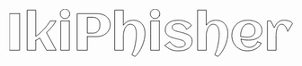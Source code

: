 <svg width="809.473" height="136.524" viewBox="0 0 809.473 136.524" xmlns="http://www.w3.org/2000/svg">
	<g id="svgGroup" stroke-linecap="round" fill-rule="evenodd" font-size="9pt" stroke="#000" stroke-width="0.25mm" fill="none" style="stroke:#000;stroke-width:0.25mm;fill:none">
		<path d="M 29.077 13.037 L 29.077 118.506 L 0 118.506 L 0 13.037 L 29.077 13.037 Z" id="0" vector-effect="non-scaling-stroke"/>
		<path d="M 75.293 90.088 L 75.293 118.506 L 50.537 118.506 L 50.537 2.783 L 75.293 2.783 L 75.293 78.736 A 148.327 148.327 0 0 0 87.268 69.068 Q 93.164 63.794 98.511 57.971 A 159.156 159.156 0 0 0 108.435 46.07 A 115.653 115.653 0 0 0 114.663 36.951 A 101.858 101.858 0 0 0 116.455 33.911 L 133.301 33.911 A 135.678 135.678 0 0 1 124.744 46.585 A 158.13 158.13 0 0 1 121.143 51.16 A 175.981 175.981 0 0 1 105.835 67.603 L 133.594 118.506 L 106.274 118.506 L 86.572 83.203 Q 81.079 86.939 75.293 90.088 Z" id="1" vector-effect="non-scaling-stroke"/>
		<path d="M 171.313 33.985 L 171.313 118.506 L 146.484 118.506 L 146.484 33.985 L 171.313 33.985 Z M 171.35 18.75 A 13.302 13.302 0 0 0 172.412 13.477 A 13.041 13.041 0 0 0 171.35 8.24 A 13.68 13.68 0 0 0 168.457 3.955 Q 166.626 2.124 164.136 1.062 A 13.302 13.302 0 0 0 158.862 0 A 13.041 13.041 0 0 0 153.625 1.062 A 13.68 13.68 0 0 0 149.341 3.955 A 13.68 13.68 0 0 0 146.448 8.24 A 13.041 13.041 0 0 0 145.386 13.477 A 13.302 13.302 0 0 0 146.448 18.75 Q 147.51 21.24 149.341 23.072 A 13.68 13.68 0 0 0 153.625 25.965 A 13.041 13.041 0 0 0 158.862 27.027 A 13.302 13.302 0 0 0 164.136 25.965 Q 166.626 24.903 168.457 23.072 Q 170.288 21.24 171.35 18.75 Z" id="2" vector-effect="non-scaling-stroke"/>
		<path d="M 222.729 79.102 L 222.729 118.506 L 193.652 118.506 L 193.652 13.037 L 250.635 13.037 Q 258.032 13.037 264.807 15.015 A 37.048 37.048 0 0 1 274.084 19.114 A 33.803 33.803 0 0 1 276.782 20.984 Q 281.982 24.976 285.095 31.018 A 27.5 27.5 0 0 1 287.733 39.158 A 36.774 36.774 0 0 1 288.208 45.191 A 31.895 31.895 0 0 1 287.384 52.531 A 28.699 28.699 0 0 1 286.743 54.822 A 31.24 31.24 0 0 1 282.678 63.062 Q 280.078 66.797 276.563 69.8 A 36.718 36.718 0 0 1 268.872 74.854 A 41.677 41.677 0 0 1 260.046 78.003 Q 255.396 79.102 250.635 79.102 L 222.729 79.102 Z M 238.037 23.365 L 222.729 23.365 L 222.729 69.141 L 238.037 69.141 A 28.895 28.895 0 0 0 242.288 68.845 Q 244.605 68.5 246.553 67.753 A 16.569 16.569 0 0 0 247.522 67.346 A 17.039 17.039 0 0 0 252.86 63.58 A 16.314 16.314 0 0 0 253.931 62.329 A 20.525 20.525 0 0 0 257.006 56.633 A 24.619 24.619 0 0 0 257.593 54.749 A 33.924 33.924 0 0 0 258.6 48.972 A 42.205 42.205 0 0 0 258.765 45.191 A 32.388 32.388 0 0 0 258.154 38.706 Q 256.99 33.008 253.601 29.187 Q 248.985 23.981 240.182 23.43 A 34.309 34.309 0 0 0 238.037 23.365 Z" id="3" vector-effect="non-scaling-stroke"/>
		<path d="M 359.253 136.524 L 349.951 131.47 A 64.889 64.889 0 0 0 352.106 127.072 A 82.112 82.112 0 0 0 353.687 123.267 A 102.792 102.792 0 0 0 356.138 116.146 A 116.349 116.349 0 0 0 356.873 113.636 A 161.354 161.354 0 0 0 359.436 103.125 A 173.972 173.972 0 0 0 361.34 92.395 A 165.223 165.223 0 0 0 362.406 83.327 A 150.115 150.115 0 0 0 362.512 82.068 A 129.423 129.423 0 0 0 362.838 76.644 A 102.896 102.896 0 0 0 362.915 72.73 A 84.564 84.564 0 0 0 362.829 69.002 A 103.309 103.309 0 0 0 362.695 66.614 A 46.012 46.012 0 0 0 361.78 60.095 A 40.389 40.389 0 0 0 359.912 53.833 A 18.776 18.776 0 0 0 357.722 49.741 A 17.006 17.006 0 0 0 356.799 48.56 A 15.032 15.032 0 0 0 352.112 44.898 A 12.573 12.573 0 0 0 348.554 43.745 A 17.123 17.123 0 0 0 345.63 43.506 Q 341.968 43.506 339.111 45.154 A 18.453 18.453 0 0 0 334.058 49.475 A 26.93 26.93 0 0 0 331.004 54.122 A 31.162 31.162 0 0 0 330.286 55.591 A 46.163 46.163 0 0 0 327.722 62.659 A 51.614 51.614 0 0 0 326.351 69.36 A 47.458 47.458 0 0 0 326.294 69.8 Q 325.901 72.945 325.859 75.504 A 36.744 36.744 0 0 0 325.854 76.099 L 325.854 118.506 L 301.025 118.506 L 301.025 2.783 L 325.781 2.783 L 325.781 46.363 A 34.497 34.497 0 0 1 333.741 38.006 A 32.055 32.055 0 0 1 337.463 35.633 A 31.257 31.257 0 0 1 351.631 31.879 A 36.93 36.93 0 0 1 352.808 31.861 A 45.852 45.852 0 0 1 360.063 32.407 Q 364.312 33.088 367.885 34.618 A 28.822 28.822 0 0 1 368.115 34.717 A 30.169 30.169 0 0 1 376.809 40.4 A 28.302 28.302 0 0 1 378.955 42.664 A 32.517 32.517 0 0 1 384.527 52.193 A 38.515 38.515 0 0 1 385.4 54.749 A 49.369 49.369 0 0 1 387.317 64.972 A 60.099 60.099 0 0 1 387.524 70.02 A 77.983 77.983 0 0 1 386.446 82.717 A 92.053 92.053 0 0 1 385.437 87.891 A 109.205 109.205 0 0 1 379.614 106.128 A 101.336 101.336 0 0 1 370.679 122.937 Q 365.479 130.811 359.253 136.524 Z" id="4" vector-effect="non-scaling-stroke"/>
		<path d="M 428.76 33.985 L 428.76 118.506 L 403.931 118.506 L 403.931 33.985 L 428.76 33.985 Z M 428.796 18.75 A 13.302 13.302 0 0 0 429.858 13.477 A 13.041 13.041 0 0 0 428.796 8.24 A 13.68 13.68 0 0 0 425.903 3.955 Q 424.072 2.124 421.582 1.062 A 13.302 13.302 0 0 0 416.309 0 A 13.041 13.041 0 0 0 411.072 1.062 A 13.68 13.68 0 0 0 406.787 3.955 A 13.68 13.68 0 0 0 403.894 8.24 A 13.041 13.041 0 0 0 402.832 13.477 A 13.302 13.302 0 0 0 403.894 18.75 Q 404.956 21.24 406.787 23.072 A 13.68 13.68 0 0 0 411.072 25.965 A 13.041 13.041 0 0 0 416.309 27.027 A 13.302 13.302 0 0 0 421.582 25.965 Q 424.072 24.903 425.903 23.072 Q 427.734 21.24 428.796 18.75 Z" id="5" vector-effect="non-scaling-stroke"/>
		<path d="M 444.141 105.176 L 458.569 93.384 A 25.623 25.623 0 0 0 463.755 100.111 A 28.665 28.665 0 0 0 463.806 100.159 A 45.535 45.535 0 0 0 469.272 104.542 A 41.093 41.093 0 0 0 470.581 105.396 Q 474.097 107.593 477.393 108.765 A 28.835 28.835 0 0 0 479.285 109.37 Q 481.099 109.877 482.432 109.93 A 7.673 7.673 0 0 0 482.739 109.937 A 61.697 61.697 0 0 0 484.415 109.913 Q 485.294 109.889 486.268 109.841 A 101.84 101.84 0 0 0 486.548 109.827 Q 488.672 109.717 490.869 109.387 A 29.145 29.145 0 0 0 495.19 108.399 A 14.615 14.615 0 0 0 497.773 107.328 A 12.549 12.549 0 0 0 498.962 106.604 A 8.679 8.679 0 0 0 501.599 103.748 A 7.25 7.25 0 0 0 502.425 101.459 A 9.992 9.992 0 0 0 502.588 99.61 A 8.172 8.172 0 0 0 502.226 97.139 A 7.082 7.082 0 0 0 501.306 95.252 A 12.145 12.145 0 0 0 498.716 92.531 A 14.287 14.287 0 0 0 497.974 91.992 A 19.809 19.809 0 0 0 494.915 90.304 A 23.992 23.992 0 0 0 493.286 89.649 A 70.396 70.396 0 0 0 487.976 87.964 A 109.27 109.27 0 0 0 484.069 86.968 A 96.357 96.357 0 0 0 482.813 86.682 A 105.61 105.61 0 0 1 481.038 86.276 Q 479.636 85.941 478.491 85.62 A 411.243 411.243 0 0 0 475.031 84.659 A 476.78 476.78 0 0 0 471.387 83.679 Q 467.651 82.691 463.989 81.409 A 51.27 51.27 0 0 1 456.995 78.369 A 25.66 25.66 0 0 1 451.945 74.908 A 23.565 23.565 0 0 1 451.135 74.158 A 18.662 18.662 0 0 1 447.107 68.372 A 16.522 16.522 0 0 1 445.893 64.264 A 22.623 22.623 0 0 1 445.605 60.572 A 34.16 34.16 0 0 1 446.123 54.459 Q 446.77 50.903 448.226 48.011 A 20.134 20.134 0 0 1 448.865 46.839 Q 452.124 41.309 457.471 37.976 A 35.414 35.414 0 0 1 466.719 33.954 A 41.991 41.991 0 0 1 469.629 33.252 Q 476.44 31.861 483.472 31.861 A 53.021 53.021 0 0 1 490.356 32.327 A 63.439 63.439 0 0 1 493.652 32.849 A 58.739 58.739 0 0 1 504.053 35.779 A 53.356 53.356 0 0 1 513.501 40.503 A 32.321 32.321 0 0 1 518.408 44.284 A 27.286 27.286 0 0 1 520.825 46.875 L 506.396 58.74 A 28.052 28.052 0 0 0 504.271 54.191 A 22.871 22.871 0 0 0 502.185 51.197 Q 499.585 48.047 496.545 46.033 A 24.384 24.384 0 0 0 492.199 43.726 A 21.416 21.416 0 0 0 490.32 43.067 A 24.458 24.458 0 0 0 487.438 42.383 A 17.919 17.919 0 0 0 484.424 42.115 Q 481.872 42.115 478.703 42.32 A 123.074 123.074 0 0 0 478.491 42.334 A 23.518 23.518 0 0 0 473.448 43.21 A 21.331 21.331 0 0 0 472.302 43.579 A 12.7 12.7 0 0 0 468.181 45.947 A 12.144 12.144 0 0 0 467.395 46.692 A 6.916 6.916 0 0 0 465.67 49.893 Q 465.381 51.054 465.381 52.442 A 9.599 9.599 0 0 0 465.621 54.637 A 7.267 7.267 0 0 0 466.589 56.946 A 11.248 11.248 0 0 0 469.293 59.822 A 13.054 13.054 0 0 0 469.775 60.169 A 18.904 18.904 0 0 0 472.754 61.824 A 22.607 22.607 0 0 0 474.28 62.439 A 60.362 60.362 0 0 0 479.443 64.051 A 98.475 98.475 0 0 0 483.316 64.991 A 88.624 88.624 0 0 0 484.57 65.259 A 63.707 63.707 0 0 1 486.932 65.79 A 46.565 46.565 0 0 1 489.038 66.358 A 358.749 358.749 0 0 0 492.508 67.319 A 421.642 421.642 0 0 0 496.179 68.299 Q 499.951 69.287 503.613 70.569 A 58.485 58.485 0 0 1 510.681 73.572 A 24.446 24.446 0 0 1 515.829 77.024 A 22.563 22.563 0 0 1 516.65 77.783 A 19.331 19.331 0 0 1 520.752 83.606 Q 522.279 86.915 522.29 91.416 A 26.704 26.704 0 0 1 522.29 91.48 A 32.838 32.838 0 0 1 521.912 96.58 A 24.616 24.616 0 0 1 520.679 101.367 A 25.028 25.028 0 0 1 517.833 106.883 A 22.288 22.288 0 0 1 516.284 108.875 Q 513.501 112.061 509.692 114.221 A 39.908 39.908 0 0 1 501.526 117.7 A 54.373 54.373 0 0 1 492.407 119.605 A 77.285 77.285 0 0 1 482.959 120.191 A 84.283 84.283 0 0 1 477.728 120.036 Q 474.545 119.838 471.826 119.385 A 43.051 43.051 0 0 1 462.598 116.785 Q 458.203 114.99 453.845 112.134 Q 449.487 109.278 444.141 105.176 Z" id="6" vector-effect="non-scaling-stroke"/>
		<path d="M 596.118 136.524 L 586.816 131.47 A 64.889 64.889 0 0 0 588.972 127.072 A 82.112 82.112 0 0 0 590.552 123.267 A 102.792 102.792 0 0 0 593.003 116.146 A 116.349 116.349 0 0 0 593.738 113.636 A 161.354 161.354 0 0 0 596.301 103.125 A 173.972 173.972 0 0 0 598.206 92.395 A 165.223 165.223 0 0 0 599.271 83.327 A 150.115 150.115 0 0 0 599.377 82.068 A 129.423 129.423 0 0 0 599.703 76.644 A 102.896 102.896 0 0 0 599.78 72.73 A 84.564 84.564 0 0 0 599.694 69.002 A 103.309 103.309 0 0 0 599.561 66.614 A 46.012 46.012 0 0 0 598.645 60.095 A 40.389 40.389 0 0 0 596.777 53.833 A 18.776 18.776 0 0 0 594.587 49.741 A 17.006 17.006 0 0 0 593.665 48.56 A 15.032 15.032 0 0 0 588.977 44.898 A 12.573 12.573 0 0 0 585.419 43.745 A 17.123 17.123 0 0 0 582.495 43.506 Q 578.833 43.506 575.977 45.154 A 18.453 18.453 0 0 0 570.923 49.475 A 26.93 26.93 0 0 0 567.87 54.122 A 31.162 31.162 0 0 0 567.151 55.591 A 46.163 46.163 0 0 0 564.587 62.659 A 51.614 51.614 0 0 0 563.216 69.36 A 47.458 47.458 0 0 0 563.159 69.8 Q 562.766 72.945 562.725 75.504 A 36.744 36.744 0 0 0 562.72 76.099 L 562.72 118.506 L 537.891 118.506 L 537.891 2.783 L 562.646 2.783 L 562.646 46.363 A 34.497 34.497 0 0 1 570.606 38.006 A 32.055 32.055 0 0 1 574.329 35.633 A 31.257 31.257 0 0 1 588.496 31.879 A 36.93 36.93 0 0 1 589.673 31.861 A 45.852 45.852 0 0 1 596.929 32.407 Q 601.177 33.088 604.751 34.618 A 28.822 28.822 0 0 1 604.98 34.717 A 30.169 30.169 0 0 1 613.674 40.4 A 28.302 28.302 0 0 1 615.82 42.664 A 32.517 32.517 0 0 1 621.392 52.193 A 38.515 38.515 0 0 1 622.266 54.749 A 49.369 49.369 0 0 1 624.182 64.972 A 60.099 60.099 0 0 1 624.39 70.02 A 77.983 77.983 0 0 1 623.311 82.717 A 92.053 92.053 0 0 1 622.302 87.891 A 109.205 109.205 0 0 1 616.479 106.128 A 101.336 101.336 0 0 1 607.544 122.937 Q 602.344 130.811 596.118 136.524 Z" id="7" vector-effect="non-scaling-stroke"/>
		<path d="M 709.058 93.897 L 719.751 97.852 Q 717.334 103.638 713.123 107.849 Q 708.911 112.061 703.601 114.807 Q 698.291 117.554 692.322 118.872 A 54.719 54.719 0 0 1 680.493 120.191 A 50.261 50.261 0 0 1 668.163 118.719 A 44.373 44.373 0 0 1 662.622 116.931 A 42.24 42.24 0 0 1 650.005 109.237 A 40.215 40.215 0 0 1 648.486 107.813 A 41.953 41.953 0 0 1 639.29 94.077 A 47.693 47.693 0 0 1 639.185 93.823 A 44.707 44.707 0 0 1 635.944 79.744 A 53.048 53.048 0 0 1 635.815 76.026 Q 635.815 66.358 639.185 58.228 A 42.208 42.208 0 0 1 647.71 45.027 A 40.6 40.6 0 0 1 648.486 44.239 A 41.702 41.702 0 0 1 662.112 35.326 A 47.586 47.586 0 0 1 662.622 35.12 Q 670.825 31.861 680.493 31.861 A 71.944 71.944 0 0 1 689.935 32.499 A 78.519 78.519 0 0 1 690.088 32.52 Q 694.995 33.179 699.609 34.607 A 46.062 46.062 0 0 1 708.325 38.306 Q 712.427 40.576 715.466 43.909 A 25.857 25.857 0 0 1 720.3 51.636 A 23.736 23.736 0 0 1 721.799 57.293 A 31.128 31.128 0 0 1 722.095 61.67 A 27.468 27.468 0 0 1 721.674 66.587 A 21.258 21.258 0 0 1 720.41 70.935 A 23.386 23.386 0 0 1 715.833 78.076 A 27.553 27.553 0 0 1 709.131 83.277 A 43.136 43.136 0 0 1 701.001 86.756 Q 696.68 88.111 692.102 88.697 A 70.95 70.95 0 0 1 684.287 89.273 A 64.459 64.459 0 0 1 683.203 89.282 Q 677.71 89.282 672.363 88.513 Q 667.017 87.744 661.816 86.06 Q 662.622 90.894 664.38 95.252 A 26.14 26.14 0 0 0 667.926 101.499 A 24.032 24.032 0 0 0 669.067 102.869 A 20.815 20.815 0 0 0 675.49 107.664 A 24.094 24.094 0 0 0 676.282 108.032 A 21.237 21.237 0 0 0 681.279 109.518 Q 683.529 109.911 686.084 109.935 A 35.636 35.636 0 0 0 686.426 109.937 Q 690.308 109.937 693.823 108.765 A 23.649 23.649 0 0 0 700.269 105.469 A 24.699 24.699 0 0 0 705.432 100.415 A 26.459 26.459 0 0 0 709.058 93.897 Z M 661.084 78.369 A 98.366 98.366 0 0 0 670.166 79.981 A 71.468 71.468 0 0 0 679.321 80.567 A 44.889 44.889 0 0 0 684.954 80.227 A 36.883 36.883 0 0 0 688.293 79.651 A 21.352 21.352 0 0 0 692.601 78.227 A 17.642 17.642 0 0 0 695.471 76.575 A 14.815 14.815 0 0 0 699.928 71.486 A 17.514 17.514 0 0 0 700.269 70.825 A 16.052 16.052 0 0 0 701.53 67.075 Q 702.026 64.73 702.026 61.89 A 27.729 27.729 0 0 0 701.635 57.138 A 22.668 22.668 0 0 0 700.854 53.98 Q 699.683 50.391 697.375 47.827 A 15.746 15.746 0 0 0 692.013 43.972 A 18.163 18.163 0 0 0 691.699 43.836 A 17.509 17.509 0 0 0 687.561 42.681 A 23.895 23.895 0 0 0 683.862 42.407 A 19.493 19.493 0 0 0 679.548 42.867 A 16.061 16.061 0 0 0 676.355 43.946 Q 673.022 45.484 670.496 48.084 A 25.195 25.195 0 0 0 666.634 53.279 A 28.459 28.459 0 0 0 666.174 54.126 Q 664.38 57.569 663.208 61.304 A 45.394 45.394 0 0 0 661.523 68.848 A 58.085 58.085 0 0 0 661.083 73.437 A 47.666 47.666 0 0 0 661.011 76.026 L 661.011 77.198 Q 661.011 77.783 661.084 78.369 Z" id="8" vector-effect="non-scaling-stroke"/>
		<path d="M 809.473 41.382 L 795.557 64.453 A 79.559 79.559 0 0 0 794.689 61.75 Q 794.069 59.922 793.286 57.862 A 36.688 36.688 0 0 0 789.844 51.013 A 20.74 20.74 0 0 0 785.378 46.011 A 19.669 19.669 0 0 0 784.937 45.667 A 10.629 10.629 0 0 0 778.345 43.506 A 11.328 11.328 0 0 0 775.131 43.946 A 9.484 9.484 0 0 0 772.375 45.264 A 15.179 15.179 0 0 0 768.542 49.153 A 17.697 17.697 0 0 0 768.091 49.842 A 26.745 26.745 0 0 0 765.968 54.065 A 32.022 32.022 0 0 0 765.198 56.214 A 53.042 53.042 0 0 0 763.44 63.391 Q 762.817 67.017 762.598 70.349 Q 762.429 72.901 762.39 74.916 A 60.557 60.557 0 0 0 762.378 76.099 L 762.378 118.506 L 737.549 118.506 L 737.549 33.911 L 747.07 33.911 L 757.104 53.614 A 57.508 57.508 0 0 1 760.745 46.514 A 51.204 51.204 0 0 1 761.792 44.861 A 32.199 32.199 0 0 1 767.023 38.717 A 29.878 29.878 0 0 1 767.871 37.976 A 26.069 26.069 0 0 1 775.671 33.472 A 25.524 25.524 0 0 1 781.247 32.127 A 33.145 33.145 0 0 1 785.522 31.861 A 40.635 40.635 0 0 1 788.544 31.98 Q 790.087 32.095 791.785 32.322 A 65.23 65.23 0 0 1 791.895 32.337 A 37.107 37.107 0 0 1 798.779 33.948 Q 802.148 35.083 805.005 36.914 A 14.76 14.76 0 0 1 808.089 39.518 A 12.974 12.974 0 0 1 809.473 41.382 Z" id="9" vector-effect="non-scaling-stroke"/>
	</g>
</svg>
